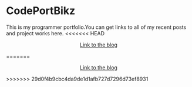 # CodePortBikz
This is my programmer portfolio.You can get links to all of my recent posts and project works here.
<<<<<<< HEAD
<p align="center"><a href="https://bikz007.github.io/CodePortBikz/">Link to the blog</a></p>
=======
<p align="center"><a href="https://bikz007.github.io/CodePortBikz/">Link to the blog</a></p>
>>>>>>> 29d0f4b9cbc4da9de1d1afb727d7296d73ef8931
